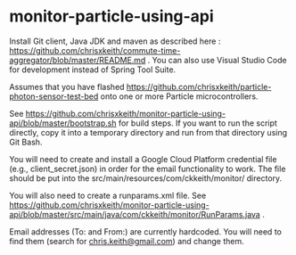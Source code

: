 # monitor-particle-using-api

Install Git client, Java JDK and maven as described here : https://github.com/chrisxkeith/commute-time-aggregator/blob/master/README.md . You can also use Visual Studio Code for development instead of Spring Tool Suite. 

Assumes that you have flashed https://github.com/chrisxkeith/particle-photon-sensor-test-bed onto one or more Particle microcontrollers.

See https://github.com/chrisxkeith/monitor-particle-using-api/blob/master/bootstrap.sh for build steps. If you want to run the script directly, copy it into a temporary directory and run from that directory using Git Bash.

You will need to create and install a Google Cloud Platform credential file (e.g., client_secret.json) in order for the email functionality to work. The file should be put into the src/main/resources/com/ckkeith/monitor/ directory.

You will also need to create a runparams.xml file. See https://github.com/chrisxkeith/monitor-particle-using-api/blob/master/src/main/java/com/ckkeith/monitor/RunParams.java .

Email addresses (To: and From:) are currently hardcoded. You will need to find them (search for chris.keith@gmail.com) and change them.
